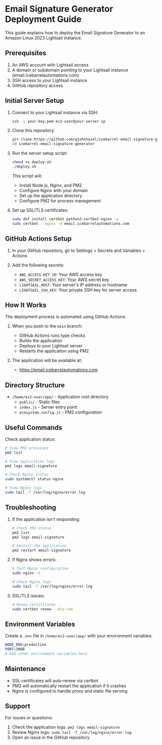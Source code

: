 # Email Signature Generator Deployment Guide

This guide explains how to deploy the Email Signature Generator to an Amazon Linux 2023 Lightsail instance.

## Prerequisites

1. An AWS account with Lightsail access
2. A domain or subdomain pointing to your Lightsail instance (email.icebarrelautomations.com)
3. SSH access to your Lightsail instance
4. GitHub repository access

## Initial Server Setup

1. Connect to your Lightsail instance via SSH:
   ```bash
   ssh -i your-key.pem ec2-user@your-server-ip
   ```

2. Clone this repository:
   ```bash
   git clone https://github.com/gjohnhazel/icebarrel-email-signature-generator.git
   cd icebarrel-email-signature-generator
   ```

3. Run the server setup script:
   ```bash
   chmod +x deploy.sh
   ./deploy.sh
   ```

   This script will:
   - Install Node.js, Nginx, and PM2
   - Configure Nginx with your domain
   - Set up the application directory
   - Configure PM2 for process management

4. Set up SSL/TLS certificates:
   ```bash
   sudo dnf install certbot python3-certbot-nginx -y
   sudo certbot --nginx -d email.icebarrelautomations.com
   ```

## GitHub Actions Setup

1. In your GitHub repository, go to Settings > Secrets and Variables > Actions

2. Add the following secrets:
   - `AWS_ACCESS_KEY_ID`: Your AWS access key
   - `AWS_SECRET_ACCESS_KEY`: Your AWS secret key
   - `LIGHTSAIL_HOST`: Your server's IP address or hostname
   - `LIGHTSAIL_SSH_KEY`: Your private SSH key for server access

## How It Works

The deployment process is automated using GitHub Actions:

1. When you push to the `main` branch:
   - GitHub Actions runs type checks
   - Builds the application
   - Deploys to your Lightsail server
   - Restarts the application using PM2

2. The application will be available at:
   - https://email.icebarrelautomations.com

## Directory Structure

- `/home/ec2-user/app/` - Application root directory
  - `public/` - Static files
  - `index.js` - Server entry point
  - `ecosystem.config.js` - PM2 configuration

## Useful Commands

Check application status:
```bash
# View PM2 processes
pm2 list

# View application logs
pm2 logs email-signature

# Check Nginx status
sudo systemctl status nginx

# View Nginx logs
sudo tail -f /var/log/nginx/error.log
```

## Troubleshooting

1. If the application isn't responding:
   ```bash
   # Check PM2 status
   pm2 list
   pm2 logs email-signature

   # Restart the application
   pm2 restart email-signature
   ```

2. If Nginx shows errors:
   ```bash
   # Test Nginx configuration
   sudo nginx -t

   # Check Nginx logs
   sudo tail -f /var/log/nginx/error.log
   ```

3. SSL/TLS issues:
   ```bash
   # Renew certificates
   sudo certbot renew --dry-run
   ```

## Environment Variables

Create a `.env` file in `/home/ec2-user/app/` with your environment variables:
```bash
NODE_ENV=production
PORT=3000
# Add other environment variables here
```

## Maintenance

- SSL certificates will auto-renew via certbot
- PM2 will automatically restart the application if it crashes
- Nginx is configured to handle proxy and static file serving

## Support

For issues or questions:
1. Check the application logs: `pm2 logs email-signature`
2. Review Nginx logs: `sudo tail -f /var/log/nginx/error.log`
3. Open an issue in the GitHub repository 